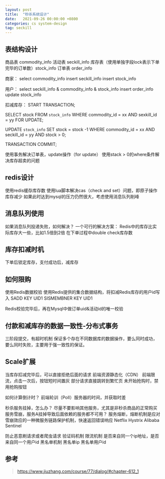 ```yaml
---
layout: post
title:  "秒杀系统设计"
date:   2021-09-26 00:00:00 +0800
categories: cs system-design
tag: seckill
---
```


## 表结构设计

商品表 commodity_info
活动表 seckill_info
库存表（使用单独字段lock表示下单完毕的订单数）stock_info
订单表 order_info

商家：
select commodity_info
insert seckill_info
insert stock_info

用户：
select seckill_info & commodity_info & stock_info
insert order_info
update stock_info

扣减库存：
START TRANSACTION;

SELECT stock FROM `stock_info`
WHERE commodity_id = xx AND sexkill_id = yy FOR UPDATE;

UPDATE `stock_info` SET stock = stock -1
WHERE commodity_id = xx AND seckill_id = yy AND stock > 0;

TRANSACTION COMMIT;

使用事务解决订单表，update操作（for update）
使用stack > 0的where条件解决库存超卖的问题

## redis设计

使用redis缓存库存数
使用lua脚本解决cas（check and set）问题，即原子操作库存减少
如果此时达到mysql的压力仍然很大，考虑使用消息队列削峰

## 消息队列使用

如果消息队列投递失败，如何解决？
一个可行的解决方案：
Redis中的库存比实际库存大一些，比如1.5倍到2倍
在下单过程中double check库存数

## 库存扣减时机

下单后锁定库存，支付成功后，减库存

## 如何限购

使用Redis数据校验
使用Redis提供的集合数据结构，将扣减Redis库存的用户id写入
SADD KEY UID1
SISMEMBNER KEY UID1

Redis校验完毕后，再在Mysql中做订单uid&活动id的唯一校验

## 付款和减库存的数据一致性-分布式事务

三阶段提交，有超时机制
保证多个存在不同数据库的数据操作，要么同时成功，要么同时失败，主要用于强一致性的保证。

## Scale扩展

当库存扣减完毕后，可以直接拒绝后面的请求
前端资源静态化（CDN）
前端限流，点击一次后，按钮短时间置灰
部分请求直接跳转到繁忙页
未开始抢购时，禁用抢购按钮

如何计算倒计时？
前端轮训（Poll）服务器的时间，并获取时差

秒杀服务挂掉，怎么办？
尽量不要影响其他服务，尤其是非秒杀商品的正常购买
服务雪崩，服务A挂掉导致后面依赖的服务都不可用？
服务熔断，熔断机制是应对雪崩效应的一种微服务链路保护机制，快速返回错误响应
Netflix Hystrix
Alibaba Sentinel

防止恶意刷请求或者爬虫请求
验证码机制
限流机制 是否来自同一个ip地址，是否来自同一个用户id
黑名单机制 黑名单ip 黑名单用户id

## 参考

> https://www.jiuzhang.com/course/77/dialog/#chapter-612_1